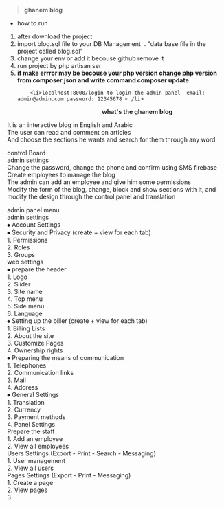 <blockquote>
<p><strong>ghanem blog</strong></p>
</blockquote>

<ul>
	<li>how to run</li>
</ul>

<ol>
	<li>after download the project</li>
	<li>import blog.sql file to your DB Management&nbsp; . &quot;data base file in the project called blog.sql&quot;</li>
	<li>change your env or add it becouse github remove it </li>
	<li>run project by php artisan ser</li>
    	<li> <b> if make errror may be becouse your php version change php version from composer.json and write command composer update</b> </li>

    	<li>localhost:8000/login to login the admin panel  email: admin@admin.com password: 12345678 < /li>

</ol>

<p>&nbsp;&nbsp;&nbsp;&nbsp;&nbsp;&nbsp;&nbsp;&nbsp;&nbsp;&nbsp;&nbsp;&nbsp;&nbsp;&nbsp;&nbsp;&nbsp;&nbsp;&nbsp;&nbsp;&nbsp;&nbsp;&nbsp;&nbsp;&nbsp;&nbsp;&nbsp;&nbsp;&nbsp;&nbsp;&nbsp;&nbsp;&nbsp;&nbsp;&nbsp;&nbsp;&nbsp;&nbsp;&nbsp;&nbsp;&nbsp;&nbsp;&nbsp;&nbsp;&nbsp;&nbsp;&nbsp;&nbsp;&nbsp;&nbsp;&nbsp;&nbsp;&nbsp;&nbsp;&nbsp;&nbsp; <strong>what&#39;s the ghanem blog </strong></p>

<p>It is an interactive blog in English and Arabic<br />
The user can read and comment on articles<br />
And choose the sections he wants and search for them through any word</p>

<p>control Board<br />
admin settings<br />
Change the password, change the phone and confirm using SMS firebase<br />
Create employees to manage the blog<br />
The admin can add an employee and give him some permissions<br />
Modify the form of the blog, change, block and show sections with it, and modify the design through the control panel and translation</p>

<p>admin panel menu<br />
admin settings<br />
⦁ Account Settings<br />
⦁ Security and Privacy (create + view for each tab)<br />
1. Permissions<br />
2. Roles<br />
3. Groups<br />
web settings<br />
⦁ prepare the header<br />
1. Logo<br />
2. Slider<br />
3. Site name<br />
4. Top menu<br />
5. Side menu<br />
6. Language<br />
⦁ Setting up the biller (create + view for each tab)<br />
1. Billing Lists<br />
2. About the site<br />
3. Customize Pages<br />
4. Ownership rights<br />
⦁ Preparing the means of communication<br />
1. Telephones<br />
2. Communication links<br />
3. Mail<br />
4. Address<br />
⦁ General Settings<br />
1. Translation<br />
2. Currency<br />
3. Payment methods<br />
4. Panel Settings<br />
Prepare the staff<br />
1. Add an employee<br />
2. View all employees<br />
Users Settings (Export - Print - Search - Messaging)<br />
1. User management<br />
2. View all users<br />
Pages Settings (Export - Print - Messaging)<br />
1. Create a page<br />
2. View pages<br />
3.<br />
&nbsp;</p>
